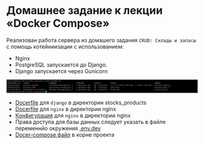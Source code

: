 # Домашнее задание к лекции «Docker Compose»

Реализован работа сервера из домашего задания `CRUD: Склады и запасы` с помощь котейниизации с использованием:

* Nginx 
* PostgreSQL запускается до Django.
* Django запускается через Gunicorn

![контейниеры Docker](/img/pic1.png)

* [Docerfile](/stocks_products/Dockerfile) для `django` в директории stocks_products
* [Docerfile](/nginx/Dockerfile) для `nginx` в директории nginx
* [Конфигурация](/nginx/nginx.conf) для `nginx` в директории nginx
* Права доступа для базы данных следует указать в файле переменнйо окружения [.env.dev](/.env.dev)
* [Docer-compose файл](\docker-compose.yml) в корне проекта



